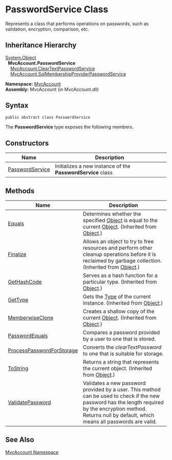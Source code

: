 PasswordService Class
=====================
Represents a class that performs operations on passwords, such as validation, encryption, comparison, etc.


Inheritance Hierarchy
---------------------
[System.Object][1]  
  **MvcAccount.PasswordService**  
    [MvcAccount.ClearTextPasswordService][2]  
    [MvcAccount.SqlMembershipProviderPasswordService][3]  

**Namespace:** [MvcAccount][4]  
**Assembly:** MvcAccount (in MvcAccount.dll)

Syntax
------

```csharp
public abstract class PasswordService
```

The **PasswordService** type exposes the following members.


Constructors
------------

Name                 | Description                                                 
-------------------- | ----------------------------------------------------------- 
[PasswordService][5] | Initializes a new instance of the **PasswordService** class 


Methods
-------

Name                            | Description                                                                                                                                                                                                       
------------------------------- | ----------------------------------------------------------------------------------------------------------------------------------------------------------------------------------------------------------------- 
[Equals][6]                     | Determines whether the specified [Object][1] is equal to the current [Object][1]. (Inherited from [Object][1].)                                                                                                   
[Finalize][7]                   | Allows an object to try to free resources and perform other cleanup operations before it is reclaimed by garbage collection. (Inherited from [Object][1].)                                                        
[GetHashCode][8]                | Serves as a hash function for a particular type. (Inherited from [Object][1].)                                                                                                                                    
[GetType][9]                    | Gets the [Type][10] of the current instance. (Inherited from [Object][1].)                                                                                                                                        
[MemberwiseClone][11]           | Creates a shallow copy of the current [Object][1]. (Inherited from [Object][1].)                                                                                                                                  
[PasswordEquals][12]            | Compares a password provided by a user to one that is stored.                                                                                                                                                     
[ProcessPasswordForStorage][13] | Converts the *clearTextPassword* to one that is suitable for storage.                                                                                                                                             
[ToString][14]                  | Returns a string that represents the current object. (Inherited from [Object][1].)                                                                                                                                
[ValidatePassword][15]          | Validates a new password provided by a user. This method can be used to check if the new password has the length required by the encryption method. Returns null by default, which means all passwords are valid. 


See Also
--------
[MvcAccount Namespace][4]  

[1]: http://msdn.microsoft.com/en-us/library/e5kfa45b
[2]: ../ClearTextPasswordService/README.md
[3]: ../SqlMembershipProviderPasswordService/README.md
[4]: ../README.md
[5]: _ctor.md
[6]: http://msdn.microsoft.com/en-us/library/bsc2ak47
[7]: http://msdn.microsoft.com/en-us/library/4k87zsw7
[8]: http://msdn.microsoft.com/en-us/library/zdee4b3y
[9]: http://msdn.microsoft.com/en-us/library/dfwy45w9
[10]: http://msdn.microsoft.com/en-us/library/42892f65
[11]: http://msdn.microsoft.com/en-us/library/57ctke0a
[12]: PasswordEquals.md
[13]: ProcessPasswordForStorage.md
[14]: http://msdn.microsoft.com/en-us/library/7bxwbwt2
[15]: ValidatePassword.md